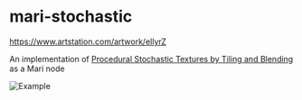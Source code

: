 # mari-stochastic

https://www.artstation.com/artwork/ellyrZ

An implementation of [Procedural Stochastic Textures by Tiling and Blending](https://drive.google.com/file/d/1QecekuuyWgw68HU9tg6ENfrCTCVIjm6l/view) as a Mari node

![Example](https://cdnb.artstation.com/p/assets/images/images/061/103/349/original/ali-shazly-animation.gif)
